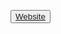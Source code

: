 <!DOCTYPE html>
<html lang="en">
<head>
  
  
  <link rel="stylesheet" href="https://maxcdn.bootstrapcdn.com/bootstrap/3.4.1/css/bootstrap.min.css">
  <script src="https://ajax.googleapis.com/ajax/libs/jquery/3.6.1/jquery.min.js"></script>
  <script src="https://maxcdn.bootstrapcdn.com/bootstrap/3.4.1/js/bootstrap.min.js"></script>
</head>
<body>

<div class="container">
 
  <button type="button" class="btn btn-success"><a href="https://phpcrud701.000webhostapp.com/">Website</a></button>
    
</div>

</body>
</html>


